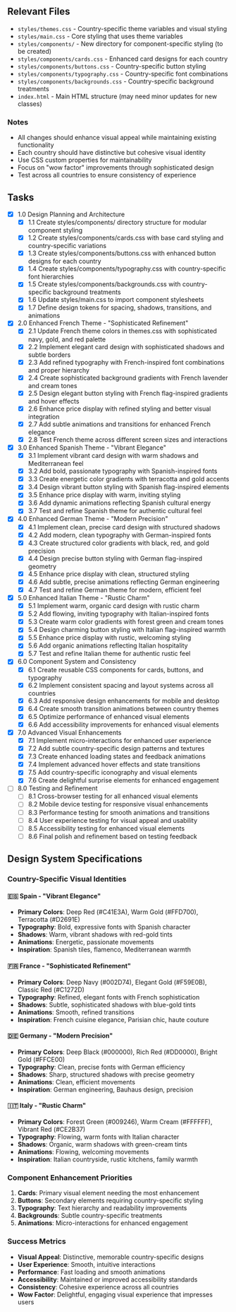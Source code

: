 ## Relevant Files

- `styles/themes.css` - Country-specific theme variables and visual styling
- `styles/main.css` - Core styling that uses theme variables
- `styles/components/` - New directory for component-specific styling (to be created)
- `styles/components/cards.css` - Enhanced card designs for each country
- `styles/components/buttons.css` - Country-specific button styling
- `styles/components/typography.css` - Country-specific font combinations
- `styles/components/backgrounds.css` - Country-specific background treatments
- `index.html` - Main HTML structure (may need minor updates for new classes)

### Notes

- All changes should enhance visual appeal while maintaining existing functionality
- Each country should have distinctive but cohesive visual identity
- Use CSS custom properties for maintainability
- Focus on "wow factor" improvements through sophisticated design
- Test across all countries to ensure consistency of experience

## Tasks

- [x] 1.0 Design Planning and Architecture
  - [x] 1.1 Create styles/components/ directory structure for modular component styling
  - [x] 1.2 Create styles/components/cards.css with base card styling and country-specific variations
  - [x] 1.3 Create styles/components/buttons.css with enhanced button designs for each country
  - [x] 1.4 Create styles/components/typography.css with country-specific font hierarchies
  - [x] 1.5 Create styles/components/backgrounds.css with country-specific background treatments
  - [x] 1.6 Update styles/main.css to import component stylesheets
  - [x] 1.7 Define design tokens for spacing, shadows, transitions, and animations
- [x] 2.0 Enhanced French Theme - "Sophisticated Refinement"
  - [x] 2.1 Update French theme colors in themes.css with sophisticated navy, gold, and red palette
  - [x] 2.2 Implement elegant card design with sophisticated shadows and subtle borders
  - [x] 2.3 Add refined typography with French-inspired font combinations and proper hierarchy
  - [x] 2.4 Create sophisticated background gradients with French lavender and cream tones
  - [x] 2.5 Design elegant button styling with French flag-inspired gradients and hover effects
  - [x] 2.6 Enhance price display with refined styling and better visual integration
  - [x] 2.7 Add subtle animations and transitions for enhanced French elegance
  - [x] 2.8 Test French theme across different screen sizes and interactions
- [x] 3.0 Enhanced Spanish Theme - "Vibrant Elegance"
  - [x] 3.1 Implement vibrant card design with warm shadows and Mediterranean feel
  - [x] 3.2 Add bold, passionate typography with Spanish-inspired fonts
  - [x] 3.3 Create energetic color gradients with terracotta and gold accents
  - [x] 3.4 Design vibrant button styling with Spanish flag-inspired elements
  - [x] 3.5 Enhance price display with warm, inviting styling
  - [x] 3.6 Add dynamic animations reflecting Spanish cultural energy
  - [x] 3.7 Test and refine Spanish theme for authentic cultural feel
- [x] 4.0 Enhanced German Theme - "Modern Precision"
  - [x] 4.1 Implement clean, precise card design with structured shadows
  - [x] 4.2 Add modern, clean typography with German-inspired fonts
  - [x] 4.3 Create structured color gradients with black, red, and gold precision
  - [x] 4.4 Design precise button styling with German flag-inspired geometry
  - [x] 4.5 Enhance price display with clean, structured styling
  - [x] 4.6 Add subtle, precise animations reflecting German engineering
  - [x] 4.7 Test and refine German theme for modern, efficient feel
- [x] 5.0 Enhanced Italian Theme - "Rustic Charm"
  - [x] 5.1 Implement warm, organic card design with rustic charm
  - [x] 5.2 Add flowing, inviting typography with Italian-inspired fonts
  - [x] 5.3 Create warm color gradients with forest green and cream tones
  - [x] 5.4 Design charming button styling with Italian flag-inspired warmth
  - [x] 5.5 Enhance price display with rustic, welcoming styling
  - [x] 5.6 Add organic animations reflecting Italian hospitality
  - [x] 5.7 Test and refine Italian theme for authentic rustic feel
- [x] 6.0 Component System and Consistency
  - [x] 6.1 Create reusable CSS components for cards, buttons, and typography
  - [x] 6.2 Implement consistent spacing and layout systems across all countries
  - [x] 6.3 Add responsive design enhancements for mobile and desktop
  - [x] 6.4 Create smooth transition animations between country themes
  - [x] 6.5 Optimize performance of enhanced visual elements
  - [x] 6.6 Add accessibility improvements for enhanced visual elements
- [x] 7.0 Advanced Visual Enhancements
  - [x] 7.1 Implement micro-interactions for enhanced user experience
  - [x] 7.2 Add subtle country-specific design patterns and textures
  - [x] 7.3 Create enhanced loading states and feedback animations
  - [x] 7.4 Implement advanced hover effects and state transitions
  - [x] 7.5 Add country-specific iconography and visual elements
  - [x] 7.6 Create delightful surprise elements for enhanced engagement
- [ ] 8.0 Testing and Refinement
  - [ ] 8.1 Cross-browser testing for all enhanced visual elements
  - [ ] 8.2 Mobile device testing for responsive visual enhancements
  - [ ] 8.3 Performance testing for smooth animations and transitions
  - [ ] 8.4 User experience testing for visual appeal and usability
  - [ ] 8.5 Accessibility testing for enhanced visual elements
  - [ ] 8.6 Final polish and refinement based on testing feedback

## Design System Specifications

### Country-Specific Visual Identities

#### 🇪🇸 Spain - "Vibrant Elegance"
- **Primary Colors**: Deep Red (#C41E3A), Warm Gold (#FFD700), Terracotta (#D2691E)
- **Typography**: Bold, expressive fonts with Spanish character
- **Shadows**: Warm, vibrant shadows with red-gold tints
- **Animations**: Energetic, passionate movements
- **Inspiration**: Spanish tiles, flamenco, Mediterranean warmth

#### 🇫🇷 France - "Sophisticated Refinement"
- **Primary Colors**: Deep Navy (#002D74), Elegant Gold (#F59E0B), Classic Red (#C1272D)
- **Typography**: Refined, elegant fonts with French sophistication
- **Shadows**: Subtle, sophisticated shadows with blue-gold tints
- **Animations**: Smooth, refined transitions
- **Inspiration**: French cuisine elegance, Parisian chic, haute couture

#### 🇩🇪 Germany - "Modern Precision"
- **Primary Colors**: Deep Black (#000000), Rich Red (#DD0000), Bright Gold (#FFCE00)
- **Typography**: Clean, precise fonts with German efficiency
- **Shadows**: Sharp, structured shadows with precise geometry
- **Animations**: Clean, efficient movements
- **Inspiration**: German engineering, Bauhaus design, precision

#### 🇮🇹 Italy - "Rustic Charm"
- **Primary Colors**: Forest Green (#009246), Warm Cream (#FFFFFF), Vibrant Red (#CE2B37)
- **Typography**: Flowing, warm fonts with Italian character
- **Shadows**: Organic, warm shadows with green-cream tints
- **Animations**: Flowing, welcoming movements
- **Inspiration**: Italian countryside, rustic kitchens, family warmth

### Component Enhancement Priorities

1. **Cards**: Primary visual element needing the most enhancement
2. **Buttons**: Secondary elements requiring country-specific styling
3. **Typography**: Text hierarchy and readability improvements
4. **Backgrounds**: Subtle country-specific treatments
5. **Animations**: Micro-interactions for enhanced engagement

### Success Metrics

- **Visual Appeal**: Distinctive, memorable country-specific designs
- **User Experience**: Smooth, intuitive interactions
- **Performance**: Fast loading and smooth animations
- **Accessibility**: Maintained or improved accessibility standards
- **Consistency**: Cohesive experience across all countries
- **Wow Factor**: Delightful, engaging visual experience that impresses users